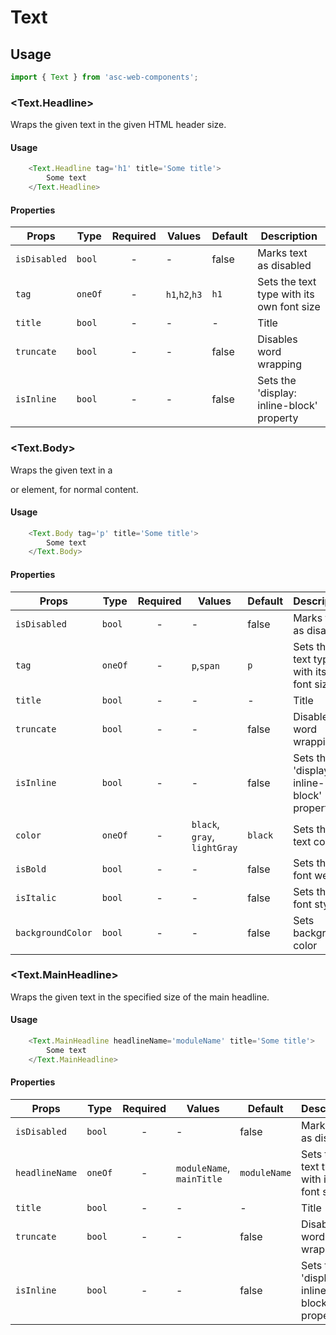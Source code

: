 # Text

## Usage

```js
import { Text } from 'asc-web-components';
```

### <Text.Headline>

Wraps the given text in the given HTML header size.

#### Usage

```js
    <Text.Headline tag='h1' title='Some title'>
        Some text
    </Text.Headline>
```

#### Properties

| Props              | Type     | Required | Values                      | Default   | Description                                                                                                                                      |
| ------------------ | -------- | :------: | --------------------------- | --------- | -------------------------------------------------------------------------------------------------------------------------------------------------------------- |
| `isDisabled`       | `bool`   |    -     | -                     | false     | Marks text as disabled                                  |
| `tag`              | `oneOf`  |    -     | `h1`,`h2`,`h3`        | `h1`      | Sets the text type with its own font size               |
| `title`            | `bool`   |    -     | -                     | -         | Title                                                   |
| `truncate`         | `bool`   |    -     | -                     | false     | Disables word wrapping                                  |
| `isInline`         | `bool`   |    -     | -                     | false     | Sets the 'display: inline-block' property               |

### <Text.Body>

Wraps the given text in a <p> or <span> element, for normal content.

#### Usage

```js
    <Text.Body tag='p' title='Some title'>
        Some text
    </Text.Body>
```

#### Properties

| Props              | Type     | Required | Values                      | Default   | Description                                                                                                                                      |
| ------------------ | -------- | :------: | --------------------------- | --------- | -------------------------------------------------------------------------------------------------------------------------------------------------------------- |
| `isDisabled`       | `bool`   |    -     | -                     | false     | Marks text as disabled                              |
| `tag`              | `oneOf`  |    -     | `p`,`span`            | `p`       | Sets the text type with its own font size           |
| `title`            | `bool`   |    -     | -                     | -         | Title                                               |
| `truncate`         | `bool`   |    -     | -                     | false     | Disables word wrapping                              |
| `isInline`         | `bool`   |    -     | -                     | false     | Sets the 'display: inline-block' property           |
| `color`            | `oneOf`  |    -     | `black`, `gray`, `lightGray`      | `black`     | Sets the text color                   |
| `isBold`           | `bool`   |    -     | -                     | false     | Sets the font weight                                |
| `isItalic`         | `bool`   |    -     | -                     | false     | Sets the font style                                 |
| `backgroundColor`  | `bool`   |    -     | -                     | false     | Sets background color                               |


### <Text.MainHeadline>

Wraps the given text in the specified size of the main headline.

#### Usage

```js
    <Text.MainHeadline headlineName='moduleName' title='Some title'>
        Some text
    </Text.MainHeadline>
```

#### Properties

| Props              | Type     | Required | Values                      | Default   | Description                                                                                                                                      |
| ------------------ | -------- | :------: | --------------------------- | --------- | -------------------------------------------------------------------------------------------------------------------------------------------------------------- |
| `isDisabled`       | `bool`   |    -     | -                     | false     | Marks text as disabled                              |
| `headlineName`     | `oneOf`  |    -     |`moduleName`, `mainTitle`| `moduleName` | Sets the text type with its own font size      |
| `title`            | `bool`   |    -     | -                     | -         | Title                                               |
| `truncate`         | `bool`   |    -     | -                     | false     | Disables word wrapping                              |
| `isInline`         | `bool`   |    -     | -                     | false     | Sets the 'display: inline-block' property           |


